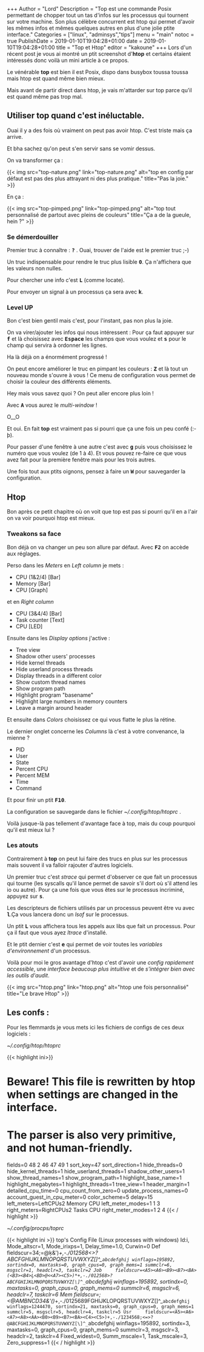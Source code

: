 +++
Author = "Lord"
Description = "Top est une commande Posix permettant de chopper tout un tas d'infos sur les processus qui tournent sur votre machine. Son plus célèbre concurrent est htop qui permet d'avoir les mêmes infos et mêmes quelques autres en plus d'une jolie ptite interface."
Categories = ["linux", "adminsys","tips"]
menu = "main"
notoc = true
PublishDate = 2019-01-10T19:04:28+01:00
date = 2019-01-10T19:04:28+01:00
title = "Top et Htop"
editor = "kakoune"
+++
Lors d'un récent post je vous ai montré un ptit screenshot d'**htop** et certains étaient intéressés donc voilà un mini article à ce propos.

Le vénérable **top** est bien il est Posix, dispo dans busybox toussa toussa mais htop est quand même bien mieux.

Mais avant de partir direct dans htop, je vais m'attarder sur top parce qu'il est quand même pas trop mal.

## Utiliser top quand c'est inéluctable.
Ouai il y a des fois où vraiment on peut pas avoir htop.
C'est triste mais ça arrive.

Et bha sachez qu'on peut s'en servir sans se vomir dessus.

On va transformer ça :

{{< img src="top-nature.png" link="top-nature.png" alt="top en config par défaut est pas des plus attrayant ni des plus pratique." title="Pas la joie." >}}

En ça :

{{< img src="top-pimped.png" link="top-pimped.png" alt="top tout personnalisé de partout avec pleins de couleurs" title="Ça a de la gueule, hein ?" >}}

### Se démerdouiller
Premier truc à connaître : **<samp>?</samp>** .
Ouai, trouver de l'aide est le premier truc ;-)

Un truc indispensable pour rendre le truc plus lisible **<samp>0</samp>**.
Ça n'affichera que les valeurs non nulles.

Pour chercher une info c'est **<samp>L</samp>** (comme locate).

Pour envoyer un signal à un processus ça sera avec **<samp>k</samp>**.

### Level UP
Bon c'est bien gentil mais c'est, pour l'instant, pas non plus la joie.

On va virer/ajouter les infos qui nous intéressent :
Pour ça faut appuyer sur **<samp>f</samp>** et là choisissez avec **<samp>Espace</samp>** les champs que vous voulez et **<samp>s</samp>** pour le champ qui servira à ordonner les lignes.

Ha là déjà on a énormément progressé !

On peut encore améliorer le truc en pimpant les couleurs : **<samp>Z</samp>** et là tout un nouveau monde s'ouvre à vous !
Ce menu de configuration vous permet de choisir la couleur des différents éléments.

Hey mais vous savez quoi ?
On peut aller encore plus loin !

Avec **<samp>A</samp>** vous aurez le *multi-window* !

O__O

Et oui.
En fait **top** est vraiment pas si pourri que ça une fois un peu confé (:-þ).

Pour passer d'une fenêtre à une autre c'est avec **<samp>g</samp>** puis vous choisissez le numéro que vous voulez (de 1 à 4).
Et vous pouvez re-faire ce que vous avez fait pour la première fenêtre mais pour les trois autres.

Une fois tout aux ptits oignons, pensez à faire un **<samp>W</samp>** pour sauvegarder la configuration.

## Htop
Bon après ce petit chapitre où on voit que top est pas si pourri qu'il en a l'air on va voir pourquoi htop est mieux.

### Tweakons sa face
Bon déjà on va changer un peu son allure par défaut.
Avec **<samp>F2</samp>** on accède aux réglages.

Perso dans les *Meters* en *Left column* je mets :

  - CPU (1&2/4) [Bar]
  - Memory [Bar]
  - CPU [Graph]

et en *Right column*

  - CPU (3&4/4) [Bar]
  - Task counter [Text]
  - CPU [LED]

Ensuite dans les *Display options* j'active :

  - Tree view
  - Shadow other users' processes
  - Hide kernel threads
  - Hide userland process threads
  - Display threads in a different color
  - Show custom thread names
  - Show program path
  - Highlight program "basename"
  - Highlight large numbers in memory counters
  - Leave a margin around header

Et ensuite dans *Colors* choisissez ce qui vous flatte le plus la rétine.

Le dernier onglet concerne les *Columns* là c'est à votre convenance, la mienne ?

  - PID
  - User
  - State
  - Percent CPU
  - Percent MEM
  - Time
  - Command

Et pour finir un ptit **<samp>F10</samp>**.

La configuration se sauvegarde dans le fichier *~/.config/htop/htoprc* .

Voilà jusque-là pas tellement d'avantage face à top, mais du coup pourquoi qu'il est mieux lui ?

### Les atouts
Contrairement à **top** on peut lui faire des trucs en plus sur les processus mais souvent il va falloir rajouter d'autres logiciels.

Un premier truc c'est *strace* qui permet d'observer ce que fait un processus qui tourne (les syscalls qu'il lance permet de savoir s'il dort où s'il attend les io ou autre).
Pour ça une fois que vous êtes sur le processus incriminé, appuyez sur **<samp>s</samp>**.

Les descripteurs de fichiers utilisés par un processus peuvent être vu avec **<samp>l</samp>**.Ça vous lancera donc un *lsof* sur le processus.

Un ptit **<samp>L</samp>** vous affichera tous les appels aux libs que fait un processus.
Pour ça il faut que vous ayez *ltrace* d'installé.

Et le ptit dernier c'est **<samp>e</samp>** qui permet de voir toutes les *variables d'environnement* d'un processus.

Voilà pour moi le gros avantage d'htop c'est d'avoir une *config rapidement accessible*, une *interface beaucoup plus intuitive* et de *s'intégrer bien avec les outils d'audit*.

{{< img src="htop.png" link="htop.png" alt="htop une fois personnalisé" title="Le brave Htop" >}}

## Les confs :
Pour les flemmards je vous mets ici les fichiers de configs de ces deux logiciels :

*~/.config/htop/htoprc*

{{< highlight ini>}}
# Beware! This file is rewritten by htop when settings are changed in the interface.
# The parser is also very primitive, and not human-friendly.
fields=0 48 2 46 47 49 1
sort_key=47
sort_direction=1
hide_threads=0
hide_kernel_threads=1
hide_userland_threads=1
shadow_other_users=1
show_thread_names=1
show_program_path=1
highlight_base_name=1
highlight_megabytes=1
highlight_threads=1
tree_view=1
header_margin=1
detailed_cpu_time=0
cpu_count_from_zero=0
update_process_names=0
account_guest_in_cpu_meter=0
color_scheme=5
delay=15
left_meters=LeftCPUs2 Memory CPU
left_meter_modes=1 1 3
right_meters=RightCPUs2 Tasks CPU
right_meter_modes=1 2 4
{{< / highlight >}}

*~/.config/procps/toprc*

{{< highlight ini >}}
top's Config File (Linux processes with windows)
Id:i, Mode_altscr=1, Mode_irixps=1, Delay_time=1.0, Curwin=0
Def     fieldscur=<A5><A8>34;=@ķ<BA><B9><C5>&')*+,-./012568<>?ABCFGHIJKLMNOPQRSTUVWXYZ[\]^_`abcdefghij
        winflags=195892, sortindx=0, maxtasks=0, graph_cpus=0, graph_mems=1
        summclr=6, msgsclr=1, headclr=3, taskclr=2
Job     fieldscur=<A5><A6><B9><B7><BA>(<B3><B4>Ļ<BD>@<<A7><C5>)*+,-./012568>?ABCFGHIJKLMNOPQRSTUVWXYZ[\]^_`abcdefghij
        winflags=195892, sortindx=0, maxtasks=0, graph_cpus=0, graph_mems=0
        summclr=6, msgsclr=6, headclr=7, taskclr=6
Mem     fieldscur=<A5><BA>;<<BD><BE><BF>@AMBNCD34<B7><C5>&'()*+,-./0125689FGHIJKLOPQRSTUVWXYZ[\]^_`abcdefghij
        winflags=1244470, sortindx=21, maxtasks=0, graph_cpus=0, graph_mems=1
        summclr=5, msgsclr=5, headclr=4, taskclr=5
Usr     fieldscur=<A5><A6><A7><A8><AA><B0><B9><B7><BA><C4><C5>)+,-./1234568;<=>?@ABCFGHIJKLMNOPQRSTUVWXYZ[\]^_`abcdefghij
        winflags=195892, sortindx=3, maxtasks=0, graph_cpus=0, graph_mems=0
        summclr=3, msgsclr=3, headclr=2, taskclr=4
Fixed_widest=0, Summ_mscale=1, Task_mscale=3, Zero_suppress=1
{{< / highlight >}}
